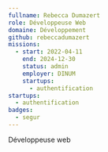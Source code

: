 ```yaml
---
fullname: Rebecca Dumazert
role: Développeuse Web
domaine: Développement
github: rebeccadumazert
missions:
  - start: 2022-04-11
    end: 2024-12-30
    status: admin
    employer: DINUM
    startups:
      - authentification
startups:
  - authentification
badges:
  - segur
---
```

Développeuse web